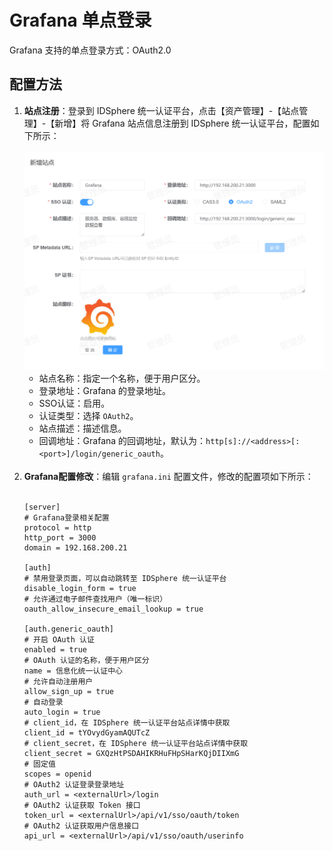 # Grafana 单点登录
Grafana 支持的单点登录方式：OAuth2.0
## 配置方法
1. **站点注册**：登录到 IDSphere 统一认证平台，点击【资产管理】-【站点管理】-【新增】将 Grafana 站点信息注册到 IDSphere 统一认证平台，配置如下所示：<br><br>
![img.png](img/grafana.jpg)
    * 站点名称：指定一个名称，便于用户区分。
    * 登录地址：Grafana 的登录地址。
    * SSO认证：启用。
    * 认证类型：选择 `OAuth2`。
    * 站点描述：描述信息。
    * 回调地址：Grafana 的回调地址，默认为：`http[s]://<address>[:<port>]/login/generic_oauth`。<br><br>
2. **Grafana配置修改**：编辑 `grafana.ini` 配置文件，修改的配置项如下所示：<br><br>
    ```shell
    [server]
    # Grafana登录相关配置
    protocol = http
    http_port = 3000
    domain = 192.168.200.21
    
    [auth]
    # 禁用登录页面，可以自动跳转至 IDSphere 统一认证平台
    disable_login_form = true
    # 允许通过电子邮件查找用户（唯一标识）
    oauth_allow_insecure_email_lookup = true
    
    [auth.generic_oauth]
    # 开启 OAuth 认证
    enabled = true
    # OAuth 认证的名称，便于用户区分
    name = 信息化统一认证中心
    # 允许自动注册用户
    allow_sign_up = true
    # 自动登录
    auto_login = true
    # client_id，在 IDSphere 统一认证平台站点详情中获取
    client_id = tYOvydGyamAQUTcZ
    # client_secret，在 IDSphere 统一认证平台站点详情中获取
    client_secret = GXQzHtPSDAHIKRHuFHpSHarKQjDIIXmG
    # 固定值
    scopes = openid
    # OAuth2 认证登录登录地址
    auth_url = <externalUrl>/login
    # OAuth2 认证获取 Token 接口
    token_url = <externalUrl>/api/v1/sso/oauth/token
    # OAuth2 认证获取用户信息接口
    api_url = <externalUrl>/api/v1/sso/oauth/userinfo
    ```
